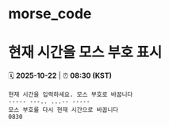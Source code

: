 # morse_code
# 현재 시간을 모스 부호 표시
<!-- MORSE_TIME_START -->
🗓️ **2025-10-22** | ⏰ **08:30 (KST)**

```
현재 시간을 입력하세요. 모스 부호로 바꿉니다
----- ---.. ...-- -----
모스 부호를 다시 현재 시간으로 바꿉니다
0830
```
<!-- MORSE_TIME_END -->
